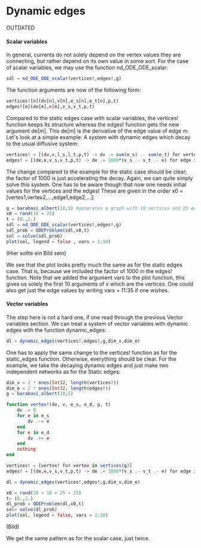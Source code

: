 # Dynamic edges

OUTDATED

#### Scalar variables

In general, currents do not solely depend on the vertex values they are connecting, but rather depend on its own value in some sort. For the case of scalar variables, we may use the function nd_ODE_ODE_scalar:

```julia
sdl = nd_ODE_ODE_scalar(vertices!,edges!,g)
```

The function arguments are now of the following form:

```julia
vertices![n](dv[n],v[n],e_s[n],e_t[n],p,t)
edges![m](de[m],e[m],v_s,v_t,p,t)
```

Compared to the static edges case with scalar variables, the vertices! function keeps its structure whereas the edges! function gets the new argument de[m]. This de[m] is the derivative of the edge value of edge m.
Let's look at a simple example: A system with dynamic edges which decay to the usual diffusive system:

```julia
vertices! = [(dv,v,l_s,l_t,p,t) -> dv .= sum(e_s) .- sum(e_t) for vertex in vertices(g)]
edges! = [(de,e,v_s,v_t,p,t) -> de .= 1000*(v_s .- v_t .- e) for edge in edges(g)]
```

The change compared to the example for the static case should be clear; the factor of 1000 is just accelerating the decay. Again, we can quite simply solve this system. One has to be aware though that now one needs initial values for the vertices and the edges! These are given in the order x0 = [vertex1,vertex2,...,edge1,edge2,...]:

```julia
g = barabasi_albert(10,5) #generates a graph with 10 vertices and 25 edges
x0 = rand(10 + 25)
t = (0.,2.)
sdl = nd_ODE_ODE_scalar(vertices!,edges!,g)
sdl_prob = ODEProblem(sdl,x0,t)
sol = solve(sdl_prob)
plot(sol, legend = false , vars = 1:10)
```
(Hier sollte ein Bild sein)

We see that the plot looks pretty much the same as for the static edges case. That is, because we included the factor of 1000 in the edges! function. Note that we added the argument vars to the plot function, this gives us solely the first 10 arguments of x which are the vertices. One could also get just the edge values by writing vars = 11:35 if one wishes.


#### Vector variables

The step here is not a hard one, if one read through the previous Vector variables section. We can treat a system of vector variables with dynamic edges with the function dynamic_edges:

```julia
dl = dynamic_edges(vertices!,edges!,g,dim_v,dim_e)
```

One has to apply the same change to the vertices! function as for the static_edges function. Otherwise, everything should be clear. For the example, we take the decaying dynamic edges and just make two independent networks as for the Static edges:

```julia
dim_v = 2 * ones(Int32, length(vertices!))
dim_e = 2 * ones(Int32, length(edges!))
g = barabasi_albert(10,5)

function vertex!(dv, v, e_s, e_d, p, t)
    dv .= 0
    for e in e_s
        dv .-= e
    end
    for e in e_d
        dv .+= e
    end
    nothing
end

vertices! = [vertex! for vertex in vertices(g)]
edges! = [(de,e,v_s,v_t,p,t) -> de .= 1000*(v_s .- v_t .- e) for edge in edges(g)]

dl = dynamic_edges(vertices!,edges!,g,dim_v,dim_e)

x0 = rand(10 + 10 + 25 + 25)
t= (0.,2.)
dl_prob = ODEProblem(dl,x0,t)
sol= solve(dl_prob)
plot(sol, legend = false, vars = 1:20)
```
(Bild)

We get the same pattern as for the scalar case, just twice.
